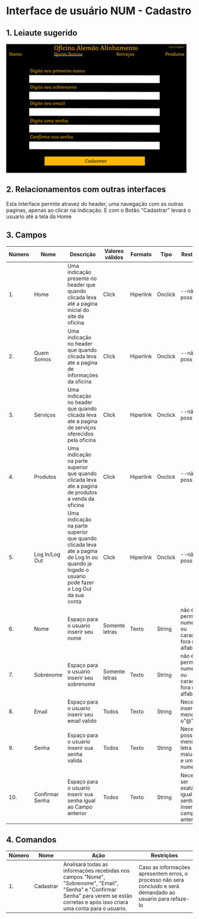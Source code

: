 # Interface de usuário NUM - Cadastro

## 1. Leiaute sugerido

![Cadastro](leiaute/Cadastro.png)

## 2. Relacionamentos com outras interfaces

Esta interface permite atravez do header, uma navegação com as outras paginas, apenas ao clicar na indicação. E com o Botão "Cadastrar" levará o usuario até a tela da Home

## 3. Campos

| **Número** | **Nome** | **Descrição** | **Valores válidos** | **Formato** | **Tipo** | **Restrições** |
| --- | --- | --- | --- | --- | --- | --- |
|1. | Home | Uma indicação presente no header que quando clicada leva até a pagina inicial do site da oficina | Click | Hiperlink | Onclick | --não possui-- |
|2. | Quem Somos | Uma indicação no header que quando clicada leva ate a pagina de informações da oficina | Click | Hiperlink | Onclick | --não possui-- |
|3. | Serviços | Uma indicação no header que quando clicada leva ate a pagina de serviços oferecidos pela oficina | Click | Hiperlink | Onclick | --não possui-- |
|4. | Produtos | Uma indicação na parte superior que quando clicada leva ate a pagina de produtos a venda da oficina | Click | Hiperlink | Onclick | --não possui-- |
|5. | Log In/Log Out | Uma indicação na parte superior que quando clicada leva ate a pagina de Log In ou quando ja logado o usuario pode fazer o Log Out da sua conta | Click | Hiperlink | Onclick | --não possui-- |
|6. | Nome | Espaço para o usuario inserir seu nome | Somente letras | Texto | String | não é permitido numeros ou caracteres fora do alfabeto |
|7. | Sobrenome | Espaço para o usuario inserir seu sobrenome | Somente letras | Texto | String | não é permitido numeros ou caracteres fora do alfabeto |
|8. | Email | Espaço para o usuario inserir seu email valido | Todos | Texto | String | Necessario inserir ao menos o"@" |
|9. | Senha | Espaço para o usuario inserir sua senha valida | Todos | Texto | String | Necessario possuir ao menos uma letra maiuscula e um numero |
|10. | Confirmar Senha | Espaço para o usuario inserir sua senha igual ao Campo anterior | Todos | Texto | String | Necessario ser exatamente igual a senha inserida no campo anterior |

## 4. Comandos

| **Número** | **Nome** | **Ação** | **Restrições** |
| --- | --- | --- | --- |
|1. | Cadastrar | Analisará todas as informações recebidas nos campos "Nome", "Sobrenome", "Email", "Senha" e "Confirmar Senha" para verem se estão corretas e após isso criara uma conta para o usuario.|  Caso as informações apresentem erros, o processo não sera concluido e será demandado ao usuario para refaze-lo  |

